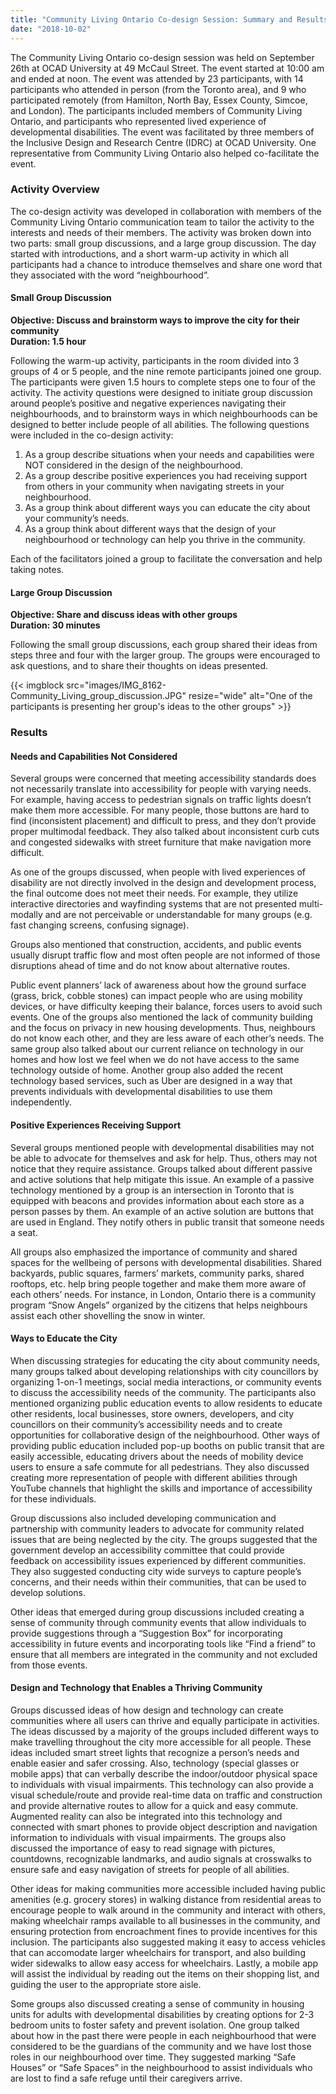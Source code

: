 ```yaml
---
title: "Community Living Ontario Co-design Session: Summary and Results"
date: "2018-10-02"
---
```


The Community Living Ontario co-design session was held on September 26th at OCAD University at 49 McCaul Street. The event started at 10:00 am and ended at noon. The event was attended by 23 participants, with 14 participants who attended in person (from the Toronto area), and 9 who participated remotely  (from Hamilton, North Bay, Essex County, Simcoe, and London). The participants included members of Community Living Ontario, and participants who represented lived experience of developmental disabilities.
The event was facilitated by three members of the Inclusive Design and Research Centre (IDRC) at OCAD University. One representative from Community Living Ontario also helped co-facilitate the event.

### Activity Overview

The co-design activity was developed in collaboration with members of the Community Living Ontario communication team to tailor the activity to the interests and needs of their members. The activity was broken down into two parts: small group discussions, and a large group discussion. The day started with introductions, and a short warm-up activity in which all participants had a chance to introduce themselves and share one word that they associated with the word “neighbourhood”.

#### Small Group Discussion

**Objective: Discuss and brainstorm ways to improve the city for their community<br>
Duration: 1.5 hour**

Following the warm-up activity, participants in the room divided into 3 groups of 4 or 5 people, and the nine remote participants joined one group. The participants were given 1.5 hours to complete steps one to four of the activity. The activity questions were designed to initiate group discussion around people’s positive and negative experiences navigating their neighbourhoods, and to brainstorm ways in which neighbourhoods can be designed to better include people of all abilities. The following questions were included in the co-design activity:

1. As a group describe situations when your needs and capabilities were NOT considered in the design of the neighbourhood.
1. As a group describe positive experiences you had receiving support from others in your community when navigating streets in your neighbourhood.
1. As a group think about different ways you can educate the city about your community’s needs.
1. As a group think about different ways that the design of your neighbourhood or technology can help you thrive in the community.

Each of the facilitators joined a group to facilitate the conversation and help taking notes.

#### Large Group Discussion

**Objective: Share and discuss ideas with other groups<br>
Duration: 30 minutes**

Following the small group discussions, each group shared their ideas from steps three and four with the larger group. The groups were encouraged to ask questions, and to share their thoughts on ideas presented.

{{< imgblock src="images/IMG_8162-Community_Living_group_discussion.JPG" resize="wide" alt="One of the participants is presenting her group's ideas to the other groups" >}}

### Results

#### Needs and Capabilities Not Considered

Several groups were concerned that meeting accessibility standards does not necessarily translate into accessibility for people with varying needs. For example, having access to pedestrian signals on traffic lights doesn’t make them more accessible. For many people, those buttons are hard to find (inconsistent placement) and difficult to press, and they don’t provide proper multimodal feedback. They also talked about inconsistent curb cuts and congested sidewalks with street furniture that make navigation more difficult.

As one of the groups discussed, when people with lived experiences of disability are not directly involved in the design and development process, the final outcome does not meet their needs. For example, they utilize interactive directories and wayfinding systems that are not presented multi-modally and are not perceivable or understandable for many groups (e.g. fast changing screens, confusing signage).

Groups also mentioned that construction, accidents, and public events usually disrupt traffic flow and most often people are not informed of those disruptions ahead of time and do not know about alternative routes.

Public event planners’ lack of awareness about how the ground surface (grass, brick, cobble stones) can impact people who are using mobility devices, or have difficulty keeping their balance, forces users to avoid such events. One of the groups also mentioned the lack of community building and the focus on privacy in new housing developments. Thus, neighbours do not know each other, and they are less aware of each other’s needs. The same group also talked about our current reliance on technology in our homes and how lost we feel when we do not have access to the same technology outside of home. Another group also added the recent  technology based services, such as Uber are designed in a way that prevents individuals with developmental disabilities to use them independently.

#### Positive Experiences Receiving Support

Several groups mentioned people with developmental disabilities may not be able to advocate for themselves and ask for help. Thus, others may not notice that they require assistance. Groups talked about different passive and active solutions that help mitigate this issue. An example of a passive technology mentioned by a group is an intersection in Toronto that is equipped with beacons and provides information about each store as a person passes by them. An example of an active solution are buttons that are used in England. They notify others in public transit that someone needs a seat.

All groups also emphasized the importance of community and shared spaces for the wellbeing of persons with developmental disabilities. Shared backyards, public squares, farmers’ markets, community parks, shared rooftops, etc. help bring people together and make them more aware of each others’ needs. For instance, in London, Ontario there is a community program “Snow Angels” organized by the citizens that helps neighbours assist each other shovelling the snow in winter.

#### Ways to Educate the City

When discussing strategies for educating the city about community needs, many groups talked about developing relationships with city councillors by organizing 1-on-1 meetings, social media interactions, or community events to discuss the accessibility needs of the community. The participants also mentioned organizing public education events to allow residents to educate other residents, local businesses, store owners, developers, and city councillors on their community’s accessibility needs and to create opportunities for collaborative design of the neighbourhood. Other ways of providing public education included pop-up booths on public transit that are easily accessible, educating drivers about the needs of mobility device users to ensure a safe commute for all pedestrians. They also discussed creating more representation of people with different abilities through YouTube channels that highlight the skills and importance of accessibility for these individuals.

Group discussions also included developing communication and partnership with community leaders to advocate for community related issues that are being neglected by the city. The groups suggested that the government develop an accessibility committee that could provide feedback on accessibility issues experienced by different communities. They also suggested conducting city wide surveys to capture people’s concerns, and their needs within their communities, that can be used to develop solutions.

Other ideas that emerged during group discussions included creating a sense of community through community events that allow individuals to provide suggestions through a “Suggestion Box” for incorporating accessibility in future events and incorporating tools like “Find a friend” to ensure that all members are integrated in the community and not excluded from those events.

#### Design and Technology that Enables a Thriving Community

Groups discussed ideas of how design and technology can create communities where all users can thrive and equally participate in activities. The ideas discussed by a majority of the groups included different ways to make travelling throughout the city more accessible for all people. These ideas included smart street lights that recognize a person’s needs and enable easier and safer crossing. Also, technology (special glasses or mobile apps) that can verbally describe the indoor/outdoor physical space to individuals with visual impairments. This technology can also provide a visual schedule/route and provide real-time data on traffic and construction and provide alternative routes to allow for a quick and easy commute. Augmented reality can also be integrated into this technology and connected with smart phones to provide object description and navigation information to individuals with visual impairments. The groups also discussed the importance of easy to read signage with pictures, countdowns, recognizable landmarks, and audio signals at crosswalks to ensure safe and easy navigation of streets for people of all abilities.

Other ideas for making communities more accessible included having public amenities (e.g. grocery stores) in walking distance from residential areas to encourage people to walk around in the community and interact with others, making wheelchair ramps available to all businesses in the community, and ensuring protection from encroachment fines to provide incentives for this inclusion. The participants also suggested making it easy to access vehicles that can accomodate larger wheelchairs for transport, and also building wider sidewalks to allow easy access for wheelchairs. Lastly, a mobile app will assist the individual by reading out the items on their shopping list, and guiding the user to the appropriate store aisle.

Some groups also discussed creating a sense of community in housing units for adults with developmental disabilities by creating options for 2-3 bedroom units to foster safety and prevent isolation. One group talked about how in the past there were people in each neighbourhood that were considered to be the guardians of the community and we have lost those roles in our neighbourhood over time. They suggested marking “Safe Houses” or “Safe Spaces” in the neighbourhood to assist individuals who are lost to find a safe refuge until their caregivers arrive.
